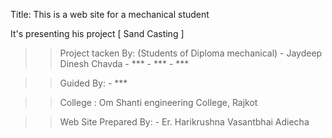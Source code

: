 Title: This is a web site for a mechanical student

It's presenting  his project [ Sand Casting ]

>> Project tacken By: (Students of Diploma mechanical)
    - Jaydeep Dinesh Chavda
    - ***
    - ***
    - ***

>> Guided By:
    - ***

>> College : Om Shanti engineering College, Rajkot

>> Web Site Prepared By:
    - Er. Harikrushna Vasantbhai Adiecha 
